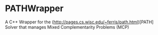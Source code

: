 # PATHWrapper
A C++ Wrapper for the (http://pages.cs.wisc.edu/~ferris/path.html)[PATH] Solver that manages Mixed Complementarity Problems (MCP)

